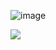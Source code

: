 <!-- ### Hi there 👋-->

<!--
**AaryadevChandra/AaryadevChandra** is a ✨ _special_ ✨ repository because its `README.md` (this file) appears on your GitHub profile.

Here are some ideas to get you started:

- 🔭 I’m currently working on ...
- 🌱 I’m currently learning ...
- 👯 I’m looking to collaborate on ...
- 🤔 I’m looking for help with ...
- 💬 Ask me about ...
- 📫 How to reach me: ...
- 😄 Pronouns: ...
- ⚡ Fun fact: ...
-->
![image](https://user-images.githubusercontent.com/66318555/148375160-c9cea547-29dc-47c7-b0cc-c3e6d567bd25.png)

<img align="center" src="https://github-readme-stats.vercel.app/api?username=AaryadevChandra&&show_icons=true&&theme=radical" />


